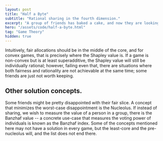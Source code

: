 ```yaml
---
layout: post
title: "Half a Byte"
subtitle: "Rational sharing in the fourth dimension."
excerpt: "A group of friends has baked a cake, and now they are looking to share it. How should they do that?"
hero: "/assets/code/half-a-byte.html"
tag: "Game Theory"
hidden: true
---
```


Intuitively, fair allocations should be in the middle of the core, and for convex games, that is precisely where the Shapley value is. If a game is non-convex but is at least superadditive, the Shapley value will still be individually rational; however, failing even that, there are situations where both fairness and rationality are not achievable at the same time; some friends are just not worth keeping.

## Other solution concepts.

Some friends might be pretty disappointed with their fair slice. A concept that minimizes the worst-case disappointment is the Nucleolus. If instead of sharing, we wish to measure the value of a person in a group, there is the Banzhaf value -- a concrete use-case that measures the voting power of individuals is known as the Banzhaf index. Some of the concepts mentioned here may not have a solution in every game, but the least-core and the pre-nucleolus will, and the list does not end there.
